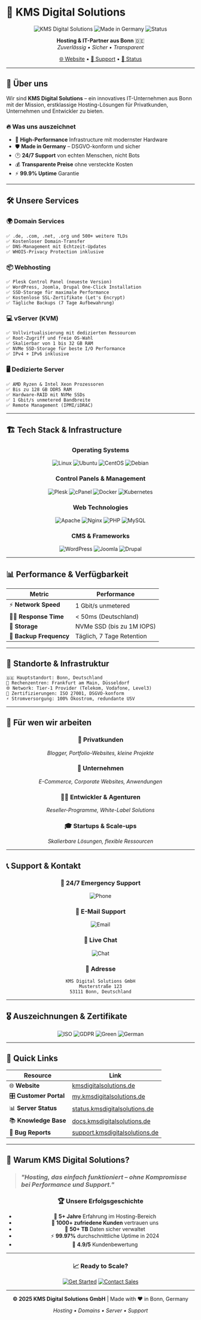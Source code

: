 # 🚀 KMS Digital Solutions

<div align="center">

![KMS Digital Solutions](https://img.shields.io/badge/KMS-Digital%20Solutions-0066cc?style=for-the-badge&logo=server&logoColor=white)
![Made in Germany](https://img.shields.io/badge/Made%20in-Germany-black?style=for-the-badge&logo=germany&logoColor=white)
![Status](https://img.shields.io/badge/Status-Online-00d26a?style=for-the-badge&logo=statuspage&logoColor=white)

**Hosting & IT-Partner aus Bonn** 🇩🇪  
*Zuverlässig • Sicher • Transparent*

[🌐 Website](https://www.kmsdigitalsolutions.de) • [📧 Support](mailto:support@kmsdigitalsolutions.de) • [📱 Status](https://status.kmsdigitalsolutions.de)

</div>

---

## 🎯 Über uns

Wir sind **KMS Digital Solutions** – ein innovatives IT-Unternehmen aus Bonn mit der Mission, erstklassige Hosting-Lösungen für Privatkunden, Unternehmen und Entwickler zu bieten.

### 🔥 Was uns auszeichnet
- 🚀 **High-Performance** Infrastructure mit modernster Hardware
- 🛡️ **Made in Germany** – DSGVO-konform und sicher
- 🕐 **24/7 Support** von echten Menschen, nicht Bots
- 💰 **Transparente Preise** ohne versteckte Kosten
- ⚡ **99.9% Uptime** Garantie

---

## 🛠️ Unsere Services

### 🌍 **Domain Services**
```
✅ .de, .com, .net, .org und 500+ weitere TLDs
✅ Kostenloser Domain-Transfer
✅ DNS-Management mit Echtzeit-Updates
✅ WHOIS-Privacy Protection inklusive
```

### 📦 **Webhosting**
```
✅ Plesk Control Panel (neueste Version)
✅ WordPress, Joomla, Drupal One-Click Installation
✅ SSD-Storage für maximale Performance
✅ Kostenlose SSL-Zertifikate (Let's Encrypt)
✅ Tägliche Backups (7 Tage Aufbewahrung)
```

### 💻 **vServer (KVM)**
```
✅ Vollvirtualisierung mit dedizierten Ressourcen
✅ Root-Zugriff und freie OS-Wahl
✅ Skalierbar von 1 bis 32 GB RAM
✅ NVMe SSD-Storage für beste I/O Performance
✅ IPv4 + IPv6 inklusive
```

### 🖥️ **Dedizierte Server**
```
✅ AMD Ryzen & Intel Xeon Prozessoren
✅ Bis zu 128 GB DDR5 RAM
✅ Hardware-RAID mit NVMe SSDs
✅ 1 Gbit/s unmetered Bandbreite
✅ Remote Management (IPMI/iDRAC)
```

---

## 🏗️ Tech Stack & Infrastructure

<div align="center">

### **Operating Systems**
![Linux](https://img.shields.io/badge/Linux-FCC624?style=for-the-badge&logo=linux&logoColor=black)
![Ubuntu](https://img.shields.io/badge/Ubuntu-E95420?style=for-the-badge&logo=ubuntu&logoColor=white)
![CentOS](https://img.shields.io/badge/CentOS-262577?style=for-the-badge&logo=centos&logoColor=white)
![Debian](https://img.shields.io/badge/Debian-D70A53?style=for-the-badge&logo=debian&logoColor=white)

### **Control Panels & Management**
![Plesk](https://img.shields.io/badge/Plesk-1C4E8C?style=for-the-badge&logo=plesk&logoColor=white)
![cPanel](https://img.shields.io/badge/cPanel-FF6C2C?style=for-the-badge&logo=cpanel&logoColor=white)
![Docker](https://img.shields.io/badge/Docker-0db7ed?style=for-the-badge&logo=docker&logoColor=white)
![Kubernetes](https://img.shields.io/badge/kubernetes-%23326ce5.svg?style=for-the-badge&logo=kubernetes&logoColor=white)

### **Web Technologies**
![Apache](https://img.shields.io/badge/Apache-D22128?style=for-the-badge&logo=Apache&logoColor=white)
![Nginx](https://img.shields.io/badge/nginx-%23009639.svg?style=for-the-badge&logo=nginx&logoColor=white)
![PHP](https://img.shields.io/badge/PHP-777BB4?style=for-the-badge&logo=php&logoColor=white)
![MySQL](https://img.shields.io/badge/MySQL-00000F?style=for-the-badge&logo=mysql&logoColor=white)

### **CMS & Frameworks**
![WordPress](https://img.shields.io/badge/WordPress-%23117AC9.svg?style=for-the-badge&logo=WordPress&logoColor=white)
![Joomla](https://img.shields.io/badge/joomla-%235091CD.svg?style=for-the-badge&logo=joomla&logoColor=white)
![Drupal](https://img.shields.io/badge/drupal-%230678BE.svg?style=for-the-badge&logo=drupal&logoColor=white)

</div>

---

## 📊 Performance & Verfügbarkeit

<div align="center">

| Metric | Performance |
|--------|-------------|
| ⚡ **Network Speed** | 1 Gbit/s unmetered |
| 🏃‍♂️ **Response Time** | < 50ms (Deutschland) |
| 💾 **Storage** | NVMe SSD (bis zu 1M IOPS) |
| 🔄 **Backup Frequency** | Täglich, 7 Tage Retention |

</div>

---

## 🏢 Standorte & Infrastruktur

```
🇩🇪 Hauptstandort: Bonn, Deutschland
🏢 Rechenzentren: Frankfurt am Main, Düsseldorf
🌐 Network: Tier-1 Provider (Telekom, Vodafone, Level3)
🔐 Zertifizierungen: ISO 27001, DSGVO-konform
⚡ Stromversorgung: 100% Ökostrom, redundante USV
```

---

## 💼 Für wen wir arbeiten

<div align="center">

### 👤 **Privatkunden**
*Blogger, Portfolio-Websites, kleine Projekte*

### 🏢 **Unternehmen**
*E-Commerce, Corporate Websites, Anwendungen*

### 👨‍💻 **Entwickler & Agenturen**
*Reseller-Programme, White-Label Solutions*

### 🎓 **Startups & Scale-ups**
*Skalierbare Lösungen, flexible Ressourcen*

</div>

---

## 📞 Support & Kontakt

<div align="center">

### 🚨 **24/7 Emergency Support**
![Phone](https://img.shields.io/badge/Phone-+49%20228%20123%20456%20789-green?style=for-the-badge&logo=phone&logoColor=white)

### 📧 **E-Mail Support**
![Email](https://img.shields.io/badge/Email-support@kmsdigitalsolutions.de-blue?style=for-the-badge&logo=gmail&logoColor=white)

### 💬 **Live Chat**
![Chat](https://img.shields.io/badge/Live%20Chat-Available-brightgreen?style=for-the-badge&logo=livechat&logoColor=white)

### 📍 **Adresse**
```
KMS Digital Solutions GmbH
Musterstraße 123
53111 Bonn, Deutschland
```

</div>

---

## 🎖️ Auszeichnungen & Zertifikate

<div align="center">

![ISO](https://img.shields.io/badge/ISO%2027001-Certified-blue?style=for-the-badge)
![GDPR](https://img.shields.io/badge/GDPR-Compliant-green?style=for-the-badge)
![Green](https://img.shields.io/badge/100%25-Green%20Energy-brightgreen?style=for-the-badge)
![German](https://img.shields.io/badge/Hosted%20in-Germany-red?style=for-the-badge)

</div>

---

## 🔗 Quick Links

| Resource | Link |
|----------|------|
| 🌐 **Website** | [kmsdigitalsolutions.de](https://www.kmsdigitalsolutions.de) |
| 🎛️ **Customer Portal** | [my.kmsdigitalsolutions.de](https://my.kmsdigitalsolutions.de) |
| 📊 **Server Status** | [status.kmsdigitalsolutions.de](https://status.kmsdigitalsolutions.de) |
| 📚 **Knowledge Base** | [docs.kmsdigitalsolutions.de](https://docs.kmsdigitalsolutions.de) |
| 🐛 **Bug Reports** | [support.kmsdigitalsolutions.de](https://support.kmsdigitalsolutions.de) |

---

## 🚀 Warum KMS Digital Solutions?

> ### *"Hosting, das einfach funktioniert – ohne Kompromisse bei Performance und Support."*

<div align="center">

### 🏆 **Unsere Erfolgsgeschichte**
- 🎯 **5+ Jahre** Erfahrung im Hosting-Bereich
- 👥 **1000+ zufriedene Kunden** vertrauen uns
- 💾 **50+ TB** Daten sicher verwaltet
- ⚡ **99.97%** durchschnittliche Uptime in 2024
- 🏅 **4.9/5** Kundenbewertung

---

### 📈 **Ready to Scale?**

[![Get Started](https://img.shields.io/badge/Get%20Started-Jetzt%20beginnen-0066cc?style=for-the-badge&logo=rocket&logoColor=white)](https://www.kmsdigitalsolutions.de/order)
[![Contact Sales](https://img.shields.io/badge/Contact%20Sales-Beratung%20anfordern-28a745?style=for-the-badge&logo=handshake&logoColor=white)](mailto:sales@kmsdigitalsolutions.de)

</div>

---

<div align="center">

**© 2025 KMS Digital Solutions GmbH** | Made with ❤️ in Bonn, Germany

*Hosting • Domains • Server • Support*

</div>
